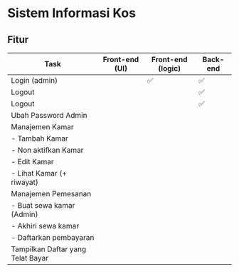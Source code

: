 # Sistem Informasi Kos

## Fitur

| Task                          | Front-end (UI) | Front-end (logic) | Back-end |
|-------------------------------|----------------|-------------------|----------|
| Login (admin)                 |             |         ✅       | ✅      |
| Logout                        |             |                | ✅      |
| Logout                        |             |                | ✅      |
| Ubah Password Admin           |             |                |       |
| Manajemen Kamar               |             |                |       |
|   - Tambah Kamar              |             |                |       |
|   - Non aktifkan Kamar        |             |                |       |
|   - Edit Kamar                |             |                |       |
|   - Lihat Kamar (+ riwayat)   |             |                |       |
| Manajemen Pemesanan           |             |                |       |
|   - Buat sewa kamar (Admin)   |             |                |       |
|   - Akhiri sewa kamar         |             |                |       |
|   - Daftarkan pembayaran      |             |                |       |
| Tampilkan Daftar yang Telat Bayar |        |                |       |

